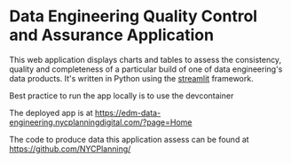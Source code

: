 # Data Engineering Quality Control and Assurance Application
This web application displays charts and tables to assess the consistency, quality and completeness of a particular build of one of data engineering's data products.
It's written in Python using the [streamlit](https://streamlit.io/) framework. 

Best practice to run the app locally is to use the devcontainer 

The deployed app is at https://edm-data-engineering.nycplanningdigital.com/?page=Home

The code to produce data this application assess can be found at https://github.com/NYCPlanning/
